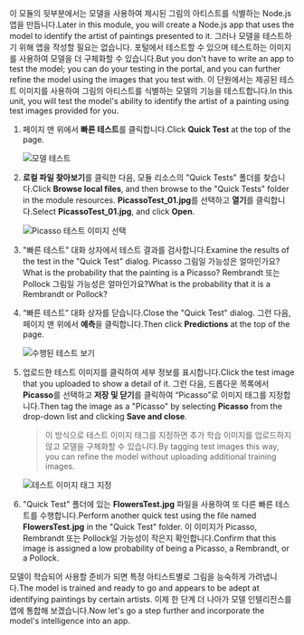 <span data-ttu-id="70dea-101">이 모듈의 뒷부분에서는 모델을 사용하여 제시된 그림의 아티스트를 식별하는 Node.js 앱을 만듭니다.</span><span class="sxs-lookup"><span data-stu-id="70dea-101">Later in this module, you will create a Node.js app that uses the model to identify the artist of paintings presented to it.</span></span> <span data-ttu-id="70dea-102">그러나 모델을 테스트하기 위해 앱을 작성할 필요는 없습니다. 포털에서 테스트할 수 있으며 테스트하는 이미지를 사용하여 모델을 더 구체화할 수 있습니다.</span><span class="sxs-lookup"><span data-stu-id="70dea-102">But you don't have to write an app to test the model; you can do your testing in the portal, and you can further refine the model using the images that you test with.</span></span> <span data-ttu-id="70dea-103">이 단원에서는 제공된 테스트 이미지를 사용하여 그림의 아티스트를 식별하는 모델의 기능을 테스트합니다.</span><span class="sxs-lookup"><span data-stu-id="70dea-103">In this unit, you will test the model's ability to identify the artist of a painting using test images provided for you.</span></span>

1. <span data-ttu-id="70dea-104">페이지 맨 위에서 **빠른 테스트**를 클릭합니다.</span><span class="sxs-lookup"><span data-stu-id="70dea-104">Click **Quick Test** at the top of the page.</span></span>

    ![모델 테스트](../media/4-portal-click-quick-test.png)

1. <span data-ttu-id="70dea-106">**로컬 파일 찾아보기**를 클릭한 다음, 모듈 리소스의 "Quick Tests" 폴더를 찾습니다.</span><span class="sxs-lookup"><span data-stu-id="70dea-106">Click **Browse local files**, and then browse to the "Quick Tests" folder in the module resources.</span></span> <span data-ttu-id="70dea-107">**PicassoTest_01.jpg**를 선택하고 **열기**를 클릭합니다.</span><span class="sxs-lookup"><span data-stu-id="70dea-107">Select **PicassoTest_01.jpg**, and click **Open**.</span></span>

    ![Picasso 테스트 이미지 선택](../media/4-portal-select-test-01.png)

1. <span data-ttu-id="70dea-109">"빠른 테스트" 대화 상자에서 테스트 결과를 검사합니다.</span><span class="sxs-lookup"><span data-stu-id="70dea-109">Examine the results of the test in the "Quick Test" dialog.</span></span> <span data-ttu-id="70dea-110">Picasso 그림일 가능성은 얼마인가요?</span><span class="sxs-lookup"><span data-stu-id="70dea-110">What is the probability that the painting is a Picasso?</span></span> <span data-ttu-id="70dea-111">Rembrandt 또는 Pollock 그림일 가능성은 얼마인가요?</span><span class="sxs-lookup"><span data-stu-id="70dea-111">What is the probability that it is a Rembrandt or Pollock?</span></span>

1. <span data-ttu-id="70dea-112">“빠른 테스트” 대화 상자를 닫습니다.</span><span class="sxs-lookup"><span data-stu-id="70dea-112">Close the "Quick Test" dialog.</span></span> <span data-ttu-id="70dea-113">그런 다음, 페이지 맨 위에서 **예측**을 클릭합니다.</span><span class="sxs-lookup"><span data-stu-id="70dea-113">Then click **Predictions** at the top of the page.</span></span>

    ![수행된 테스트 보기](../media/4-portal-select-predictions.png)

1. <span data-ttu-id="70dea-115">업로드한 테스트 이미지를 클릭하여 세부 정보를 표시합니다.</span><span class="sxs-lookup"><span data-stu-id="70dea-115">Click the test image that you uploaded to show a detail of it.</span></span> <span data-ttu-id="70dea-116">그런 다음, 드롭다운 목록에서 **Picasso**를 선택하고 **저장 및 닫기**를 클릭하여 “Picasso”로 이미지 태그를 지정합니다.</span><span class="sxs-lookup"><span data-stu-id="70dea-116">Then tag the image as a "Picasso" by selecting **Picasso** from the drop-down list and clicking **Save and close**.</span></span>

    > <span data-ttu-id="70dea-117">이 방식으로 테스트 이미지 태그를 지정하면 추가 학습 이미지를 업로드하지 않고 모델을 구체화할 수 있습니다.</span><span class="sxs-lookup"><span data-stu-id="70dea-117">By tagging test images this way, you can refine the model without uploading additional training images.</span></span>

    ![테스트 이미지 태그 지정](../media/4-tag-test-image.png)

1. <span data-ttu-id="70dea-119">"Quick Test" 폴더에 있는 **FlowersTest.jpg** 파일을 사용하여 또 다른 빠른 테스트를 수행합니다.</span><span class="sxs-lookup"><span data-stu-id="70dea-119">Perform another quick test using the file named **FlowersTest.jpg** in the "Quick Test" folder.</span></span> <span data-ttu-id="70dea-120">이 이미지가 Picasso, Rembrandt 또는 Pollock일 가능성이 작은지 확인합니다.</span><span class="sxs-lookup"><span data-stu-id="70dea-120">Confirm that this image is assigned a low probability of being a Picasso, a Rembrandt, or a Pollock.</span></span>

<span data-ttu-id="70dea-121">모델이 학습되어 사용할 준비가 되면 특정 아티스트별로 그림을 능숙하게 가려냅니다.</span><span class="sxs-lookup"><span data-stu-id="70dea-121">The model is trained and ready to go and appears to be adept at identifying paintings by certain artists.</span></span> <span data-ttu-id="70dea-122">이제 한 단계 더 나아가 모델 인텔리전스를 앱에 통합해 보겠습니다.</span><span class="sxs-lookup"><span data-stu-id="70dea-122">Now let's go a step further and incorporate the model's intelligence into an app.</span></span>